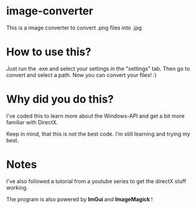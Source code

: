 # image-converter
This is a image converter to convert .png files into .jpg

<h1> How to use this? </h1>
<p> Just run the .exe and select your settings in the "settings" tab. Then go to convert and select a path. Now you can convert your files! :)</p>

<h1> Why did you do this? </h1>
<p> I've coded this to learn more about the Windows-API and get a bit more familiar with DirectX.</p>
<p> Keep in mind, that this is not the best code. I'm still learning and trying my best.</p>

<h1>Notes </h1>
<p> I've also followed a tutorial from a youtube series to get the directX stuff working.</p>
<p> The program is also powered by <b> ImGui </b> and <b> ImageMagick </b> ! </p>
